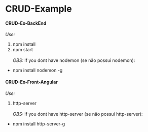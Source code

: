 # CRUD-Example

#### CRUD-Ex-BackEnd
_Use:_ <br/>
1. npm install <br/>
2. npm start <br/> <br/>
_OBS:_ If you dont have nodemon (se não possui nodemon):
* npm install nodemon -g

#### CRUD-Ex-Front-Angular
_Use:_ <br/>
1. http-server <br/> <br/>
_OBS:_ If you dont have http-server (se não possui http-server):
* npm install http-server-g
